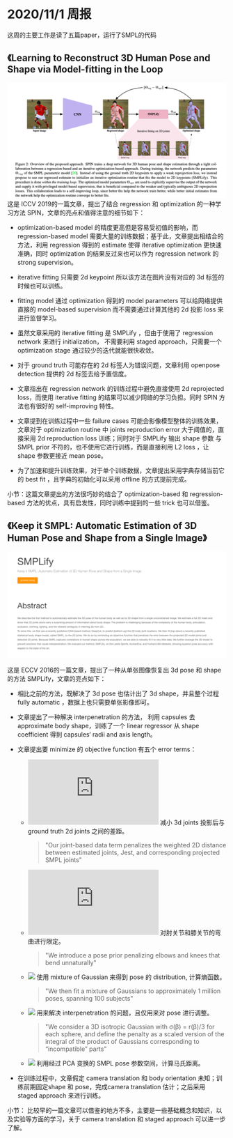 # 2020/11/1 周报

这周的主要工作是读了五篇paper，运行了SMPL的代码

## 《Learning to Reconstruct 3D Human Pose and Shape via Model-fitting in the Loop
![](/picture/5.png)
这是 ICCV 2019的一篇文章，提出了结合 regression 和 optimization 的一种学习方法 SPIN，文章的亮点和值得注意的细节如下：

* optimization-based model 的精度更高但是容易受初值的影响，而 regression-based model 需要大量的训练数据；基于此，文章提出相结合的方法，利用 regression 得到的 estimate 使得 iterative optimization 更快速准确，同时 optimization 的结果反过来也可以作为 regression network 的 strong supervision。

* iterative fitting 只需要 2d keypoint 所以该方法在图片没有对应的 3d 标签的时候也可以训练。

* fitting model 通过 optimization 得到的 model parameters 可以给网络提供直接的 model-based supervision 而不需要通过计算其他的 2d 投影 loss 来进行监督学习。

* 虽然文章采用的 iterative fitting 是 SMPLify ，但由于使用了 regression network 来进行 initialization， 不需要利用 staged approach，只需要一个 optimization stage 通过较少的迭代就能很快收敛。

* 对于 ground truth 可能存在的 2d 标签人为错误问题，文章利用 openpose detection 提供的 2d 标签去给予置信度。

* 文章指出在 regression network 的训练过程中避免直接使用 2d reprojected loss，而使用 iterative fitting 的结果可以减少网络的学习负担。同时 SPIN 方法也有很好的 self-improving 特性。

* 文章提到在训练过程中一些 failure cases 可能会影像模型整体的训练效果，文章对于 optimization routine 中 joints reproduction error 大于阈值的，直接采用 2d reproduction loss 训练；同时对于 SMPLify 输出 shape 参数 与 SMPL prior 不符的，也不使用它进行训练，而是直接利用 L2 loss ，让 shape 参数更接近 mean pose。

* 为了加速和提升训练效果，对于单个训练数据，文章提出采用字典存储当前它的 best fit ，且字典的初始化可以采用 offline 的方式提前完成。

小节：这篇文章提出的方法很巧妙的结合了 optimization-based 和 regression-based 方法的优点，具有启发性，同时训练中提到的一些 trick 也可以借鉴。

## 《Keep it SMPL: Automatic Estimation of 3D Human Pose and Shape from a Single Image》
![](/picture/6.png)

这是 ECCV 2016的一篇文章，提出了一种从单张图像恢复出 3d pose 和 shape 的方法 SMPLify，文章的亮点如下：

* 相比之前的方法，既解决了 3d pose 也估计出了 3d shape，并且整个过程 fully automatic ，数据上也只需要单张影像即可。

* 文章提出了一种解决 interpenetration 的方法， 利用 capsules 去 approximate body shape，训练了一个 linear regressor 从 shape coefficient 得到 capsules‘ radii and axis length。

* 文章提出要 minimize 的 objective function 有五个 error terms：

    + ![](http://latex.codecogs.com/gif.latex?E_j) 减小 3d joints 投影后与 ground truth 2d joints 之间的差距。
        >"Our joint-based data term penalizes the weighted 2D distance between estimated joints, Jest, and corresponding projected SMPL joints"

    + ![](http://latex.codecogs.com/gif.latex?E_a) 对肘关节和膝关节的弯曲进行限定。
        >"We introduce a pose prior penalizing elbows and knees that bend unnaturally"

    + ![](http://latex.codecogs.com/gif.latex?E_\theta) 使用 mixture of Gaussian 来得到 pose 的 distribution, 计算熵函数。
        >"We then fit a mixture of Gaussians to approximately 1 million poses, spanning 100 subjects"

    + ![](http://latex.codecogs.com/gif.latex?E_{sp}) 用来解决 interpenetration 的问题，且仅用来对 pose 进行调整。
        >"We consider a 3D isotropic Gaussian with σ(β) = r(β)/3 for each sphere, and define the penalty as a scaled version of the integral of the product of Gaussians corresponding to “incompatible” parts" 

    + ![](http://latex.codecogs.com/gif.latex?E_\beta) 利用经过 PCA 变换的 SMPL pose 参数空间，计算马氏距离。

*  在训练过程中，文章假定 camera translation 和 body orientation 未知；训练前期固定shape 和 pose，完成camera translation 估计；之后采用 staged approach 来进行训练。

小节： 比较早的一篇文章可以借鉴的地方不多，主要是一些基础概念和知识，以及实验等方面的学习，关于 camera translation 和 staged approach 可以进一步了解。

## 